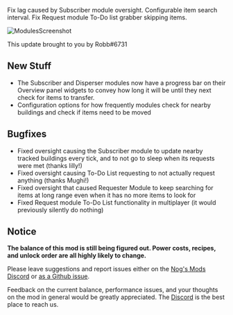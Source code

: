 Fix lag caused by Subscriber module oversight. Configurable item search interval. Fix Request module To-Do list grabber skipping items.




![ModulesScreenshot](https://i.imgur.com/wMzIAYp.png)

This update brought to you by Robb#6731

## New Stuff

- The Subscriber and Disperser modules now have a progress bar on their Overview panel widgets to convey how long it will be until they next check for items to transfer.
- Configuration options for how frequently modules check for nearby buildings and check if items need to be moved

## Bugfixes

- Fixed oversight causing the Subscriber module to update nearby tracked buildings every tick, and to not go to sleep when its requests were met (thanks lilly!)
- Fixed oversight causing To-Do List requesting to not actually request anything (thanks Mughi!)
- Fixed oversight that caused Requester Module to keep searching for items at long range even when it has no more items to look for
- Fixed Request module To-Do List functionality in multiplayer (it would previously silently do nothing)

## Notice

**The balance of this mod is still being figured out. Power costs, recipes, and unlock order are all highly likely to change.**

Please leave suggestions and report issues either on the [Nog's Mods Discord](http://discord.gg/zqp6U7Y7Nu) or [as a Github issue](https://github.com/budak7273/ArmorModules/issues/new/choose).

Feedback on the current balance, performance issues, and your thoughts on the mod in general would be greatly appreciated. The [Discord](http://discord.gg/zqp6U7Y7Nu) is the best place to reach us.
